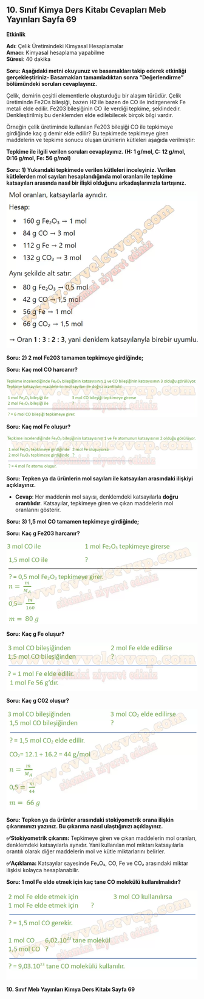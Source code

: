 ## 10. Sınıf Kimya Ders Kitabı Cevapları Meb Yayınları Sayfa 69

**Etkinlik**

**Adı**: Çelik Üretimindeki Kimyasal Hesaplamalar  
 **Amacı**: Kimyasal hesaplama yapabilme  
 **Süresi**: 40 dakika

**Soru: Aşağıdaki metni okuyunuz ve basamakları takip ederek etkinliği gerçekleştiriniz- Basamakları tamamladıktan sonra “Değerlendirme” bölümündeki soruları cevaplayınız.**

Çelik, demirin çeşitli elementlerle oluşturduğu bir alaşım türüdür. Çelik üretiminde Fe2Os bileşiği, bazen H2 ile bazen de CO ile indirgenerek Fe metali elde edilir. Fe203 bileşiğinin CO ile verdiği tepkime, şeklindedir. Denkleştirilmiş bu denklemden elde edilebilecek birçok bilgi vardır.

Örneğin çelik üretiminde kullanılan Fe203 bileşiği CO ile tepkimeye girdiğinde kaç g demir elde edilir? Bu tepkimede tepkimeye giren maddelerin ve tepkime sonucu oluşan ürünlerin kütleleri aşağıda verilmiştir:

**Tepkime ile ilgili verilen soruları cevaplayınız. (H: 1 g/mol, C: 12 g/mol, 0:16 g/mol, Fe: 56 g/mol)**

**Soru: 1) Yukarıdaki tepkimede verilen kütleleri inceleyiniz. Verilen kütlelerden mol sayıları hesaplandığında mol oranları ile tepkime katsayıları arasında nasıl bir ilişki olduğunu arkadaşlarınızla tartışınız.**

![](./image1.webp)

**Soru: 2) 2 mol Fe203 tamamen tepkimeye girdiğinde;**

**Soru: Kaç mol CO harcanır?**

![](./image2.webp)

**Soru: Kaç mol Fe oluşur?**

![](./image3.webp)

**Soru: Tepken ya da ürünlerin mol sayıları ile katsayıları arasındaki ilişkiyi açıklayınız.**

* **Cevap**: Her maddenin mol sayısı, denklemdeki katsayılarla **doğru orantılıdır**. Katsayılar, tepkimeye giren ve çıkan maddelerin mol oranlarını gösterir.

**Soru: 3) 1,5 mol CO tamamen tepkimeye girdiğinde;**

**Soru: Kaç g Fe203 harcanır?**

![](./image4.webp)

**Soru: Kaç g Fe oluşur?**

![](./image5.webp)

**Soru: Kaç g C02 oluşur?**

![](./image6.webp)

**Soru: Tepken ya da ürünler arasındaki stokiyometrik orana ilişkin çıkarımınızı yazınız. Bu çıkarıma nasıl ulaştığınızı açıklayınız.**

**✅Stokiyometrik çıkarım:** Tepkimeye giren ve çıkan maddelerin mol oranları, denklemdeki katsayılarla aynıdır. Yani kullanılan mol miktarı katsayılarla orantılı olarak diğer maddelerin mol ve kütle miktarlarını belirler.

**✅Açıklama:** Katsayılar sayesinde Fe₂O₃, CO, Fe ve CO₂ arasındaki miktar ilişkisi kolayca hesaplanabilir.

**Soru: 1 mol Fe elde etmek için kaç tane CO molekülü kullanılmalıdır?**

![](./image7.webp)

**10. Sınıf Meb Yayınları Kimya Ders Kitabı Sayfa 69**